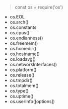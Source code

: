 > const os = require('os')

* os.EOL
* os.arch()
* os.constants
* os.cpus()
* os.endianness()
* os.freemem()
* os.homedir()
* os.hostname()
* os.loadavg()
* os.networkInterfaces()
* os.platform()
* os.release()
* os.tmpdir()
* os.totalmem()
* os.type()
* os.uptime()
* os.userInfo([options])